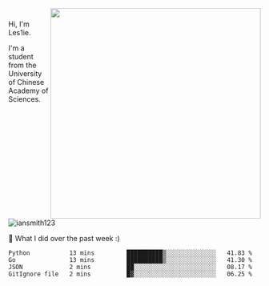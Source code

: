 <img align="right" src="https://github-readme-stats.vercel.app/api?username=iansmith123&show_icons=true&hide_border=true" width="420">

### 
Hi, I'm Les1ie. 

I'm a student from the University of Chinese Academy of Sciences.

<img src="https://komarev.com/ghpvc/?username=iansmith123" alt="iansmith123" />




🔭 What I did over the past week :)
<!--START_SECTION:waka-->
```text
Python           13 mins         ██████████▒░░░░░░░░░░░░░░   41.83 % 
Go               13 mins         ██████████▒░░░░░░░░░░░░░░   41.30 % 
JSON             2 mins          ██░░░░░░░░░░░░░░░░░░░░░░░   08.17 % 
GitIgnore file   2 mins          █▓░░░░░░░░░░░░░░░░░░░░░░░   06.25 % 
```
<!--END_SECTION:waka-->


<!--
**IanSmith123/IanSmith123** is a ✨ _special_ ✨ repository because its `README.md` (this file) appears on your GitHub profile.
<img src="https://github.githubassets.com/images/spinners/octocat-spinner-64.gif">

Here are some ideas to get you started:

- 🔭 I’m currently working on ...
- 🌱 I’m currently learning ...
- 👯 I’m looking to collaborate on ...
- 🤔 I’m looking for help with ...
- 💬 Ask me about ...
- 📫 How to reach me: ...
- 😄 Pronouns: ...
- ⚡ Fun fact: ...
-->
